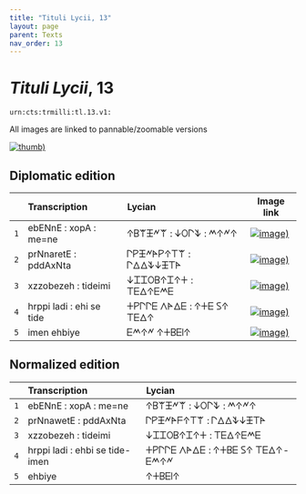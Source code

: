 ```yaml
---
title: "Tituli Lycii, 13"
layout: page
parent: Texts
nav_order: 13
---
```




# *Tituli Lycii*, 13




`urn:cts:trmilli:tl.13.v1:`



All images are linked to pannable/zoomable versions

[![thumb)](http://www.homermultitext.org/iipsrv?IIIF=/project/homer/pyramidal/deepzoom/lycian/hc/v1/2007.02.0023.tif/full/200,/0/default.jpg)](http://www.homermultitext.org/ict2/?urn=urn:cite2:lycian:hc.v1:2007.02.0023)

## Diplomatic edition

|  | Transcription | Lycian | Image link |
| :---: | :------ | :------ | --- |
| `1` | ebENnE : xopA : me=ne | 𐊁𐊂𐊚𐊑𐊏𐊚 : 𐊜𐊒𐊓𐊙 : 𐊎𐊁𐊏𐊁 |[![image)](http://www.homermultitext.org/iipsrv?IIIF=/project/homer/pyramidal/deepzoom/lycian/hc/v1/2007.02.0023.tif/pct:2.726,2.756,84.33,20.08/100,/0/default.jpg)](http://www.homermultitext.org/ict2/?urn=urn:cite2:lycian:hc.v1:2007.02.0023@0.02726,0.02756,0.8433,0.2008) |
| `2` | prNnaretE : pddAxNta | 𐊓𐊕𐊑𐊏𐊀𐊕𐊁𐊗𐊚 : 𐊓𐊅𐊅𐊙𐊜𐊑𐊗𐊀 |[![image)](http://www.homermultitext.org/iipsrv?IIIF=/project/homer/pyramidal/deepzoom/lycian/hc/v1/2007.02.0023.tif/pct:2.385,22.05,94.38,20.08/100,/0/default.jpg)](http://www.homermultitext.org/ict2/?urn=urn:cite2:lycian:hc.v1:2007.02.0023@0.02385,0.2205,0.9438,0.2008) |
| `3` | xzzobezeh : tideimi | 𐊜𐊈𐊈𐊒𐊂𐊁𐊈𐊁𐊛 : 𐊗𐊆𐊅𐊁𐊆𐊎𐊆 |[![image)](http://www.homermultitext.org/iipsrv?IIIF=/project/homer/pyramidal/deepzoom/lycian/hc/v1/2007.02.0023.tif/pct:1.193,38.19,94.38,20.08/100,/0/default.jpg)](http://www.homermultitext.org/ict2/?urn=urn:cite2:lycian:hc.v1:2007.02.0023@0.01193,0.3819,0.9438,0.2008) |
| `4` | hrppi ladi : ehi se tide | 𐊛𐊕𐊓𐊓𐊆 𐊍𐊀𐊅𐊆 : 𐊁𐊛𐊆 𐊖𐊁 𐊗𐊆𐊅𐊁 |[![image)](http://www.homermultitext.org/iipsrv?IIIF=/project/homer/pyramidal/deepzoom/lycian/hc/v1/2007.02.0023.tif/pct:1.363,57.48,96.59,19.29/100,/0/default.jpg)](http://www.homermultitext.org/ict2/?urn=urn:cite2:lycian:hc.v1:2007.02.0023@0.01363,0.5748,0.9659,0.1929) |
| `5` | imen ehbiye | 𐊆𐊎𐊁𐊏 𐊁𐊛𐊂𐊆𐊊𐊁 |[![image)](http://www.homermultitext.org/iipsrv?IIIF=/project/homer/pyramidal/deepzoom/lycian/hc/v1/2007.02.0023.tif/pct:0.681,75.2,96.59,19.29/100,/0/default.jpg)](http://www.homermultitext.org/ict2/?urn=urn:cite2:lycian:hc.v1:2007.02.0023@0.006814,0.7520,0.9659,0.1929) |

## Normalized edition

|  | Transcription | Lycian |
| :---: | :------ | :------ |
| `1` | ebENnE : xopA : me=ne | 𐊁𐊂𐊚𐊑𐊏𐊚 : 𐊜𐊒𐊓𐊙 : 𐊎𐊁𐊏𐊁 |
| `2` | prNnawetE : pddAxNta | 𐊓𐊕𐊑𐊏𐊀𐊇𐊁𐊗𐊚 : 𐊓𐊅𐊅𐊙𐊜𐊑𐊗𐊀 |
| `3` | xzzobezeh : tideimi | 𐊜𐊈𐊈𐊒𐊂𐊁𐊈𐊁𐊛 : 𐊗𐊆𐊅𐊁𐊆𐊎𐊆 |
| `4` | hrppi ladi : ehbi se tide-imen | 𐊛𐊕𐊓𐊓𐊆 𐊍𐊀𐊅𐊆 : 𐊁𐊛𐊂𐊆 𐊖𐊁 𐊗𐊆𐊅𐊁-𐊆𐊎𐊁𐊏 |
| `5` | ehbiye | 𐊁𐊛𐊂𐊆𐊊𐊁 |